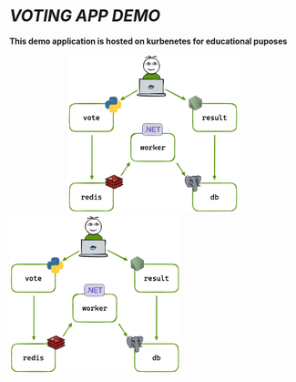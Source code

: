 # *VOTING APP DEMO*

**This demo application is hosted on kurbenetes for educational puposes**

<div align="center">
   <img src="./images/vote-app.png" width="300" alt="description of vote application">
</div>
<img src="./images/vote-app.png" width="300" alt="description of vote application">
